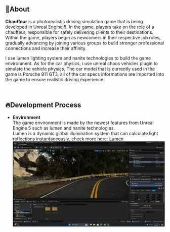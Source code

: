## 🔴About
**Chauffeur** is a photorealistic driving simulation game that is being developed in Unreal Engine 5. In the game, players take on the role of a chauffeur, responsible for safely delivering clients to their destinations. Within the game, players begin as newcomers in their respective job roles, gradually advancing by joining various groups to build stronger professional connections and increase their affinity.

I use lumen lighting system and nanite technologies to build the game environment. As for the car physics, i use unreal chaos vehicles plugin to simulate the vehicle physics. The car model that is currently used in the game is Porsche 911 GT3, all of the car specs informations are imported into the game to ensure realistic driving experience.

<br>

## 🔥Development Process
- **Environment** <br>The game environment is made by the newest features from Unreal Engine 5 such as lumen and nanite technologies.<br>Lumen is a dynamic global illumination system that can calculate light reflections instantaneously, check more here: [Lumen](https://dev.epicgames.com/documentation/en-us/unreal-engine/lumen-global-illumination-and-reflections-in-unreal-engine)
![image](https://github.com/Felixwijaya04/Felixwijaya04/blob/main/images/Screenshot%20(538).png)

